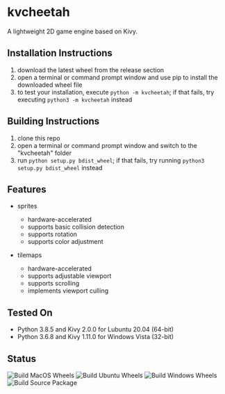 # kvcheetah
A lightweight 2D game engine based on Kivy.


Installation Instructions
-------------------------
1. download the latest wheel from the release section
2. open a terminal or command prompt window and use pip to install the downloaded
wheel file
3. to test your installation, execute ```python -m kvcheetah```; if that fails,
try executing ```python3 -m kvcheetah``` instead


Building Instructions
---------------------
1. clone this repo
2. open a terminal or command prompt window and switch to the "kvcheetah" folder
3. run ```python setup.py bdist_wheel```; if that fails, try running
```python3 setup.py bdist_wheel``` instead


Features
--------
* sprites
    * hardware-accelerated
    * supports basic collision detection
    * supports rotation
    * supports color adjustment

* tilemaps
    * hardware-accelerated
    * supports adjustable viewport
    * supports scrolling
    * implements viewport culling


Tested On
---------
* Python 3.8.5 and Kivy 2.0.0 for Lubuntu 20.04 (64-bit)
* Python 3.6.8 and Kivy 1.11.0 for Windows Vista (32-bit)


Status
------
![Build MacOS Wheels](https://github.com/Cybermals/kvcheetah/workflows/Build%20MacOS%20Wheels/badge.svg?branch=main)
![Build Ubuntu Wheels](https://github.com/Cybermals/kvcheetah/workflows/Build%20Ubuntu%20Wheels/badge.svg?branch=main)
![Build Windows Wheels](https://github.com/Cybermals/kvcheetah/workflows/Build%20Windows%20Wheels/badge.svg?branch=main)
![Build Source Package](https://github.com/Cybermals/kvcheetah/workflows/Build%20Source%20Package/badge.svg?branch=main)
